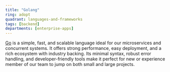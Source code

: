 ```yaml
---
title: "Golang"
ring: adopt
quadrant: languages-and-frameworks
tags: [backend]
departments: [enterprise-apps]
---
```


[Go](https://go.dev/) is a simple, fast, and scalable language ideal for 
our microservices and concurrent systems. It offers strong performance,
easy deployment, and a rich ecosystem with industry backing.
Its minimal syntax, robust error handling, and developer-friendly tools make 
it perfect for new or experience member of our team to jump on both small and
large projects.
